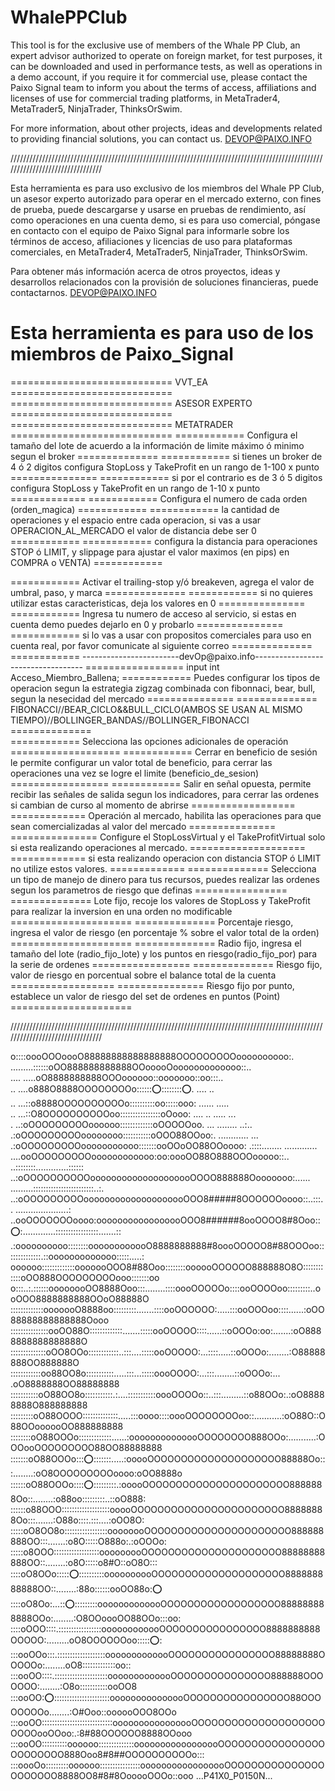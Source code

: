 # WhalePPClub
This tool is for the exclusive use of members of the Whale PP Club, an expert advisor authorized to operate on foreign market, for test purposes, it can be downloaded and used in performance tests, as well as operations in a demo account, if you require it for commercial use, please contact the Paixo Signal team to inform you about the terms of access, affiliations and licenses of use for commercial trading platforms, in MetaTrader4, MetaTrader5, NinjaTrader, ThinksOrSwim.

For more information, about other projects, ideas and developments related to providing financial solutions, you can contact us.
DEVOP@PAIXO.INFO  

////////////////////////////////////////////////////////////////////////////////////////////////////////////////////////////////

Esta herramienta es para uso exclusivo de los miembros del Whale PP Club, un asesor experto autorizado para operar en el mercado externo, con fines de prueba, puede descargarse y usarse en pruebas de rendimiento, así como operaciones en una cuenta demo, si es para uso comercial, póngase en contacto con el equipo de Paixo Signal para informarle sobre los términos de acceso, afiliaciones y licencias de uso para plataformas comerciales, en MetaTrader4, MetaTrader5, NinjaTrader, ThinksOrSwim.

Para obtener más información acerca de otros proyectos, ideas y desarrollos relacionados con la provisión de soluciones financieras, puede contactarnos.
DEVOP@PAIXO.INFO

# Esta herramienta es para uso de los miembros de Paixo_Signal 
============================ VVT_EA ============================
============================ ASESOR EXPERTO ============================
============================ METATRADER ============================
============ Configura el tamaño del lote de acuerdo a la información de limite máximo ó minimo segun el broker ==============
============ si tienes un broker de 4 ó 2 digitos configura StopLoss y TakeProfit en un rango de 1-100 x punto ===============
============ si por el contrario es de 3 ó 5 digitos configura StopLoss y TakeProfit en un rango de 1-10 x punto =============
============ Configura el numero de cada orden (orden_magica) ============
============ la cantidad de operaciones y el espacio entre cada operacion, si vas a usar OPERACION_AL_MERCADO el valor de distancia debe ser 0 ============
============ configura la distancia para operaciones STOP ó LIMIT, y slippage para ajustar el valor maximos (en pips) en COMPRA o VENTA)  ============

============ Activar el trailing-stop y/ó breakeven, agrega el valor de umbral, paso, y marca ==============
============ si no quieres utilizar estas caracteristicas, deja los valores en 0 ===============
============ Ingresa tu numero de acceso al servicio, si estas en cuenta demo puedes dejarlo en 0 y probarlo ===============
============ si lo vas a usar con propositos comerciales para uso en cuenta real, por favor comunicate al siguiente correo ==============
============ ------------------------devOp@paixo.info----------------------------------- =================
input int Acceso_Miembro_Ballena;
============ Puedes configurar los tipos de operacion segun la estrategia zigzag combinada con fibonnaci, bear, bull, segun la nesecidad del mercado ===============
============== FIBONACCI//BEAR_CICLO&&BULL_CICLO(AMBOS SE USAN AL MISMO TIEMPO)//BOLLINGER_BANDAS//BOLLINGER_FIBONACCI ==============    
============ Selecciona las opciones adicionales de operación ===================
============ Cerrar en beneficio de sesión le permite configurar un valor total de beneficio, para cerrar las operaciones una vez se logre el limite (beneficio_de_sesion) =================
============ Salir en señal opuesta, permite recibir las señales de salida segun los indicadores, para cerrar las ordenes si cambian de curso al momento de abrirse ==================
============= Operación al mercado, habilita las operaciones para que sean comercializadas al valor del mercado ===============
=============== Configure el StopLossVirtual y el TakeProfitVirtual solo si esta realizando operaciones al mercado. ====================
============= si esta realizando operacion con distancia STOP ó LIMIT no utilize estos valores. =============
============== Selecciona un tipo de manejo de dinero para tus recursos, puedes realizar las ordenes segun los parametros de riesgo que definas ================
============== Lote fijo, recoje los valores de StopLoss y TakeProfit para realizar la inversion en una orden no modificable =====================
============== Porcentaje riesgo, ingresa el valor de riesgo (en porcentaje % sobre el valor total de la orden) =====================
============== Radio fijo, ingresa el tamaño del lote (radio_fijo_lote) y los puntos en riesgo(radio_fijo_por) para la serie de ordenes =================
============== Riesgo fijo, valor de riesgo en porcentual sobre el balance total de la cuenta ==================
=============== Riesgo fijo por punto, establece un valor de riesgo del set de ordenes en puntos (Point) =====================

////////////////////////////////////////////////////////////////////////////////////////////////////////////////////////////////

o::::oooOOOoooO88888888888888888OOOOOOOOOoooooooooo:.                                                 
.........::::::oOO888888888888OOooooOooooooooooooo::..                                                
....       .....oO8888888888OOOoooooo::ooooooo::oo:::..                                               
..           ....o888O8888OOOOOOOOo:::::::o::::::::::o:.                    ....   ..                 
..           ...::o8888OOOOOOOOOOo::::::::::oo:::::ooo:                    ...... .....               
..            ...::O8OOOOOOOOOOoo::::::::::::::::oOooo:                   .... .. .....         ...   
.              ..:oOOOOOOOOOoooooo:::::::::::::oOOOOOoo.                 ...   ........         ..:.. 
              .:oOOOOOOOOOoooooooo:::::::::::oOOO88OOoo:.                  ............            ...
            .:oOOOOOOOOOooooooooooo:::::::ooOOoOO88OOoooo:                .::::........  .............
       ....ooOOOOOOOOOoooooooooooo:oo:oooOO88O888OOOooooo::..            ..::::::::.............::::::
      ..:oOOOOOOOOOOoooooooooooooooooooOOOO888888Oooooooo:...... .........::::::::::::::::::::::::..:.
    ..:oOOOOOOOOOoooooooooooooooooooOOO8#####8OOOOOOoooo::..:::..               .....................:
  ..ooOOOOOOOoooo:ooooooooooooooooOOO8######8ooOOOO8#8Ooo:::o::.............:::::::::::::::::.......::
.:oooooooooo::::::::oooooooooooO8888888888#8oooOOOOO8#88OOOoo::::::::::::::.::ooooooooooooo:::::.....:
oooooo:::::::::::::ooooooOOO8#88Ooo::::::::oooooOOOOOO888888O8O::::::::::::oOO888OOOOOOOOOooo:::::::oo
o:::..:.::::::oooooooOO8888Ooo:::........::::oooOOOOOo::::ooOOOOoo:::::::::..ooOOO8888888888OOoO88888O
:::::::::::::ooooooO8888oo:::::::::.......::::ooOOOOOO:.....:::ooOOOoo::::......:oOO88888888888888Oooo
:::::::::::::::ooOO88O:::::::::::::.......:::::ooOOOOO::::......::oOOOo:oo:.......:oO8888888888888888O
::::::::::::::oOO8OOo::::::::::::..:::....:::::ooOOOOO:...::::.....::oOOOo:........:O88888888OO888888O
::::::::::::oo88OO8o:::::::::::.....:::...:::::oooOOOO:...:::........::oOOOo:...  .oO8888888OO88888888
:::::::::::oO88OO8o:::::::::::.:....:::::::::::oooOOOOo::..:::.........::o88OOo:.:oO88888888O888888888
:::::::::oO88OOOO::::::::::::::.....:::oooo::::oooOOOOOOOOoo::...........:oO88O::O88OOoooooOO888888888
::::::::oO88OOOo:::::::::::::......:oooooooooooooOOOOOOOO888OOo:...........:OOOooOOOOOOOOO88OO88888888
:::::::oO88OOOo::::o::::::::.....:ooooOOOOOOOOOOOOOOOOOOOO88888Oo:::........:oO8OOOOOOOOOoooo:oOO8888o
::::::oO88OOOo:::::o::::::::::.:ooooOOOOOOOOOOOOOOOOOOOOOO8888888Oo::........:o88oo:::::::::..::oO888:
::::::o88OOO:::::::::::::::::::ooooOOOOOOOOOOOOOOOOOOOOOOO88888888Oo:::.......:O88o::::.:::....:oOO8O:
:::::oO8OO8o:::::::::::::::::oooooooOOOOOOOOOOOOOOOOOOOOOO888888888OO:::.......:o8O:::::O888o:.:oOOOo:
:::::o8OOO::::::::::::::::::ooooooooOOOOOOOOOOOOOOOOOOOOO88888888888OO::........:o8O:::::o8#O::oO8O:::
::::oO8OOo::::::o:::::::::::oooooooooOOOOOOOOOOOOOOOOOOOO888888888888OO::........:88o::::::ooOO88o::o:
::::oO8Oo:...:::o::::::::::ooooooooooooOOOOOOOOOOOOOOOOOO888888888888OOo:........:O8OOoooOO88OOo:::oo:
::::oOOO::::.:::::::::::::::::oooooooooooOOOOOOOOOOOOOOOO8888888888OOOOO:.........oO8OOOOOOoo::::::o::
:::ooOOo:::.:::::::::::::::::::ooooooooooooOOOOOOOOOOOOOOOO88888888OOOOOo:........oO8:::::::::::::oo::
:::ooOO::::.:::::::::::::::::::::ooooooooooooOOOOOOOOOOOOOOO888888OOOOOOO:........:O8o:::::::::::ooOO8
:::ooOO::o:::::::::::::::::::::::ooooooooooooooOOOOOOOOOOOOOOOO88OOOOOOOOo........:O#Ooo::oooooOOO8OOo
:::ooOO::::::::::::::::::::::::::::oooooooooooooooOOOOOOOOOOOOOOOOOOOOOOOOooOOoo:.:8#88OOOOOO8888OOooo
:::ooOO::::::::::oooooo::::::::::::::ooooooooooooooooOOOOOOOOOOOOOOOOOOOOOOOO888Ooo8#8##OOOOOOOOOOo:::
:::oooOo:::::::::oooooo::::::::::::::::ooooooooooooooooOOOOOOOOOOOOOOOOOOOOOO8888OO8#8#8OooooOOOo::ooo
...P41X0_P0150N...
